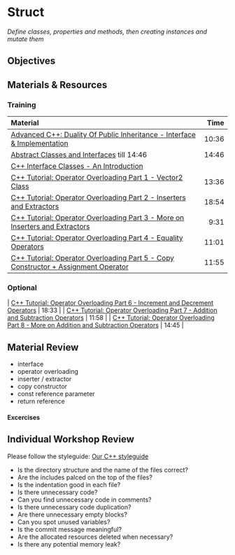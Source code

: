# Struct
*Define classes, properties and methods, then creating instances and mutate them*

## Objectives

## Materials & Resources
### Training
| Material | Time |
|:---------|-----:|
| [Advanced C++: Duality Of Public Inheritance - Interface & Implementation](https://www.youtube.com/watch?v=iFK-D13LX2U) | 10:36 |
| [Abstract Classes and Interfaces](https://www.youtube.com/watch?v=AU07jJc_qMQ) till 14:46 | 14:46 |
| [C++ Interface Classes - An Introduction](https://accu.org/index.php/journals/233) |  |
| [C++ Tutorial: Operator Overloading Part 1 - Vector2 Class](https://www.youtube.com/watch?v=wZLC5hMZLLo) | 13:36 |
| [C++ Tutorial: Operator Overloading Part 2 - Inserters and Extractors](https://www.youtube.com/watch?v=WtoHf6gPnCs) | 18:54 |
| [C++ Tutorial: Operator Overloading Part 3 - More on Inserters and Extractors](https://www.youtube.com/watch?v=HLnjigSqpJs) | 9:31 |
| [C++ Tutorial: Operator Overloading Part 4 - Equality Operators](https://www.youtube.com/watch?v=2qJhR8cn_Pc) | 11:01 |
| [C++ Tutorial: Operator Overloading Part 5 - Copy Constructor + Assignment Operator](https://www.youtube.com/watch?v=upxJVLNevoc) | 11:55 |

### Optional
| [C++ Tutorial: Operator Overloading Part 6 - Increment and Decrement Operators](https://www.youtube.com/watch?v=XYHO1mQCHvE) | 18:33 |
| [C++ Tutorial: Operator Overloading Part 7 - Addition and Subtraction Operators](https://www.youtube.com/watch?v=BB2hSkEDLZo) | 11:58 |
| [C++ Tutorial: Operator Overloading Part 8 - More on Addition and Subtraction Operators](https://www.youtube.com/watch?v=kiHLh9rysLE) | 14:45 |



## Material Review
 - interface
 - operator overloading
 - inserter / extractor
 - copy constructor
 - const reference parameter
 - return reference


#### Excercises
 

## Individual Workshop Review
Please follow the styleguide: [Our C++ styleguide](../../styleguide/cpp.md)

 - Is the directory structure and the name of the files correct?
 - Are the includes palced on the top of the files?
 - Is the indentation good in each file?
 - Is there unnecessary code?
 - Can you find unnecessary code in comments?
 - Is there unnecessary code duplication?
 - Are there unnecessary empty blocks?
 - Can you spot unused variables?
 - Is the commit message meaningful?
 - Are the allocated resources deleted when necessary?
 - Is there any potential memory leak?

